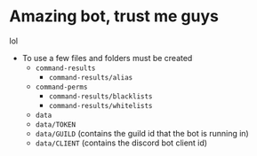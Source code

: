 # Amazing bot, trust me guys

lol

* To use a few files and folders must be created
    * `command-results`
        * `command-results/alias`
    * `command-perms`
        * `command-results/blacklists`
        * `command-results/whitelists`
    * `data`
    * `data/TOKEN`
    * `data/GUILD` (contains the guild id that the bot is running in)
    * `data/CLIENT` (contains the discord bot client id)
